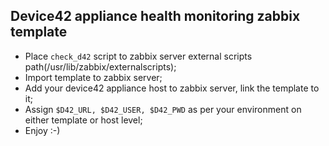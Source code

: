 ## Device42 appliance health monitoring zabbix template 

- Place `check_d42` script to zabbix server external scripts path(/usr/lib/zabbix/externalscripts);
- Import template to zabbix server;
- Add your device42 appliance host to zabbix server, link the template to it;
- Assign `$D42_URL, $D42_USER, $D42_PWD` as per your environment on either template or host level;
- Enjoy :-)
